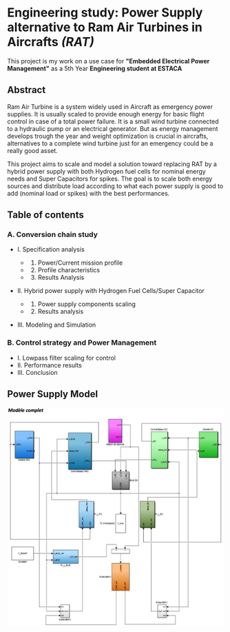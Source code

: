 # Engineering study: Power Supply alternative to Ram Air Turbines in Aircrafts *(RAT)*

This project is my work on a use case for **"Embedded Electrical Power Management"** as a 5th Year **Engineering student at ESTACA**

## Abstract

Ram Air Turbine is a system widely used in Aircraft as emergency power supplies. It is usually scaled to provide enough energy for basic flight control in case of a total power failure. It is a small wind turbine connected to a hydraulic pump or an electrical generator. But as energy management develops trough the year and weight optimization is crucial in aircrafts, alternatives to a complete wind turbine just for an emergency could be a really good asset.

This project aims to scale and model a solution toward replacing RAT by a hybrid power supply with both Hydrogen fuel cells for nominal energy needs and Super Capacitors for spikes. The goal is to scale both energy sources and distribute load according to what each power supply is good to add (nominal load or spikes) with the best performances.

## Table of contents

### A.    Conversion chain study

- I. Specification analysis
	- 1. Power/Current mission profile
	- 2. Profile characteristics
	- 3. Results Analysis

- II. Hybrid power supply with Hydrogen Fuel Cells/Super Capacitor
	- 1. Power supply components scaling
	- 2. Results analysis

- III. Modeling and Simulation

### B. Control strategy and Power Management
-	I. Lowpass filter scaling for control
-	II. Performance results
-	III. Conclusion

## Power Supply Model

![power supply full model](./Ressources/GEEE_Model_full.png)
